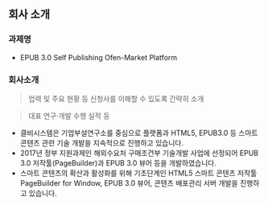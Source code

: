 ## 회사 소개

### 과제명	 

* EPUB 3.0 Self Publishing Ofen-Market Platform

### 회사소개

> 업력 및 주요 현황 등 신청사를 이해할 수 있도록 간략히 소개

> 대표 연구‧개발 수행 실적 등
 
- 클비시스템은 기업부설연구소를 중심으로 플랫폼과 HTML5, EPUB3.0 등 스마트 콘텐츠 관련 기술 개발을 지속적으로 진행하고 있습니다.
- 2017년 정부 지원과제인 해외수요처 구매조건부 기술개발 사업에 선정되어 EPUB 3.0 저작툴(PageBuilder)과 EPUB 3.0 뷰어 등을 개발하였습니다.
- 스마트 콘텐츠의 확산과 활성화를 위해 기초단계인 HTML5 스마트 콘텐츠 저작툴 PageBuilder for Window, EPUB 3.0 뷰어, 콘텐츠 배포관리 서버 개발을 진행하고 있습니다.

